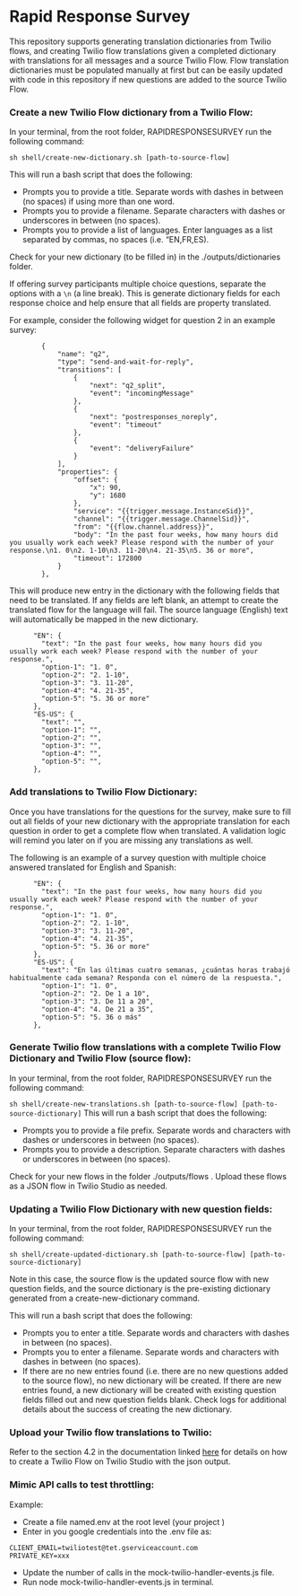 # Rapid Response Survey

This repository supports generating translation dictionaries from Twilio flows, and creating Twilio flow translations given a completed dictionary with translations for all messages and a source Twilio Flow. Flow  translation dictionaries must be populated manually at first but can be easily updated with code in this repository if new questions are added to the source Twilio Flow.

### Create a new Twilio Flow dictionary from a Twilio Flow:
In your terminal, from the root folder, RAPIDRESPONSESURVEY run the following command:

`sh shell/create-new-dictionary.sh [path-to-source-flow]`

This will run a bash script that does the following:
* Prompts you to provide a title. Separate words with dashes in between (no spaces) if using more than one word.
* Prompts you to provide a filename. Separate characters with dashes or underscores in between (no spaces).
* Prompts you to provide a list of languages. Enter languages as a list separated by commas, no spaces (i.e. “EN,FR,ES).

Check for your new dictionary (to be filled in) in the ./outputs/dictionaries folder.

If offering survey participants multiple choice questions, separate the options with a `\n` (a line break). This is generate dictionary fields for each response choice and help ensure that all fields are property translated.

For example, consider the following widget for question 2 in an example survey:
```
        {
            "name": "q2",
            "type": "send-and-wait-for-reply",
            "transitions": [
                {
                    "next": "q2_split",
                    "event": "incomingMessage"
                },
                {
                    "next": "postresponses_noreply",
                    "event": "timeout"
                },
                {
                    "event": "deliveryFailure"
                }
            ],
            "properties": {
                "offset": {
                    "x": 90,
                    "y": 1680
                },
                "service": "{{trigger.message.InstanceSid}}",
                "channel": "{{trigger.message.ChannelSid}}",
                "from": "{{flow.channel.address}}",
                "body": "In the past four weeks, how many hours did you usually work each week? Please respond with the number of your response.\n1. 0\n2. 1-10\n3. 11-20\n4. 21-35\n5. 36 or more",
                "timeout": 172800
            }
        },
```

This will produce new entry in the dictionary with the following fields that need to be translated. If any fields are left blank, an attempt to create the translated flow for the language will fail. The source language (English) text will automatically be mapped in the new dictionary.
```
      "EN": {
        "text": "In the past four weeks, how many hours did you usually work each week? Please respond with the number of your response.",
        "option-1": "1. 0",
        "option-2": "2. 1-10",
        "option-3": "3. 11-20",
        "option-4": "4. 21-35",
        "option-5": "5. 36 or more"
      },
      "ES-US": {
        "text": "",
        "option-1": "",
        "option-2": "",
        "option-3": "",
        "option-4": "",
        "option-5": "",
      },
```

### Add translations to Twilio Flow Dictionary:
Once you have translations for the questions for the survey, make sure to fill out all fields of your new dictionary with the appropriate translation for each question in order to get a complete flow when translated. A validation logic will remind you later on if you are missing any translations as well.

The following is an example of a survey question with multiple choice answered translated for English and Spanish:

```
      "EN": {
        "text": "In the past four weeks, how many hours did you usually work each week? Please respond with the number of your response.",
        "option-1": "1. 0",
        "option-2": "2. 1-10",
        "option-3": "3. 11-20",
        "option-4": "4. 21-35",
        "option-5": "5. 36 or more"
      },
      "ES-US": {
        "text": "En las últimas cuatro semanas, ¿cuántas horas trabajó habitualmente cada semana? Responda con el número de la respuesta.",
        "option-1": "1. 0",
        "option-2": "2. De 1 a 10",
        "option-3": "3. De 11 a 20",
        "option-4": "4. De 21 a 35",
        "option-5": "5. 36 o más"
      },
```

### Generate Twilio flow translations with a complete Twilio Flow Dictionary and Twilio Flow (source flow):
In your terminal, from the root folder, RAPIDRESPONSESURVEY run the following command:

`sh shell/create-new-translations.sh [path-to-source-flow] [path-to-source-dictionary]`
This will run a bash script that does the following:
* Prompts you to provide a file prefix. Separate words and characters with dashes or underscores in between (no spaces).
* Prompts you to provide a description. Separate characters with dashes or underscores in between (no spaces).

Check for your new flows in the folder ./outputs/flows . Upload these flows as a JSON flow in Twilio Studio as needed.

### Updating a Twilio Flow Dictionary with new question fields:
In your terminal, from the root folder, RAPIDRESPONSESURVEY run the following command:

`sh shell/create-updated-dictionary.sh [path-to-source-flow] [path-to-source-dictionary]`

Note in this case, the source flow is the updated source flow with new question fields, and the source dictionary is the pre-existing dictionary generated from a create-new-dictionary command.

This will run a bash script that does the following:
* Prompts you to enter a title. Separate words and characters with dashes in between (no spaces).
* Prompts you to enter a filename. Separate words and characters with dashes in between (no spaces).
* If there are no new entries found (i.e. there are no new questions added to the source flow), no new dictionary will be created. If there are new entries found, a new dictionary will be created with existing question fields filled out and new question fields blank. Check logs for additional details about the success of creating the new dictionary.

### Upload your Twilio flow translations to Twilio:
Refer to the section 4.2 in the documentation linked [here](https://docs.google.com/document/d/18Paj9S_m51L5W8HlcYM5y0XRe1BPSWeYBs0KUabXvaM/edit#heading=h.hkxewghi8o8g) for details on how to create a Twilio Flow on Twilio Studio with the json output.

### Mimic API calls to test throttling:
Example:
* Create a file named.env at the root level (your project )
* Enter in you google credentials into the .env file as:
```
CLIENT_EMAIL=twiliotest@tet.gserviceaccount.com
PRIVATE_KEY=xxx
```
* Update the number of calls in the mock-twilio-handler-events.js file.
* Run node mock-twilio-handler-events.js in terminal.
